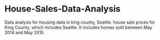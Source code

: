 # House-Sales-Data-Analysis
Data analysis for housing data in king county, Seattle. house sale prices for King County, which includes Seattle. It includes homes sold between May 2014 and May 2015.
